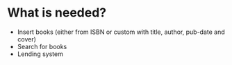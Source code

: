 # What is needed?

- Insert books (either from ISBN or custom with title, author, pub-date and cover)
- Search for books
- Lending system
